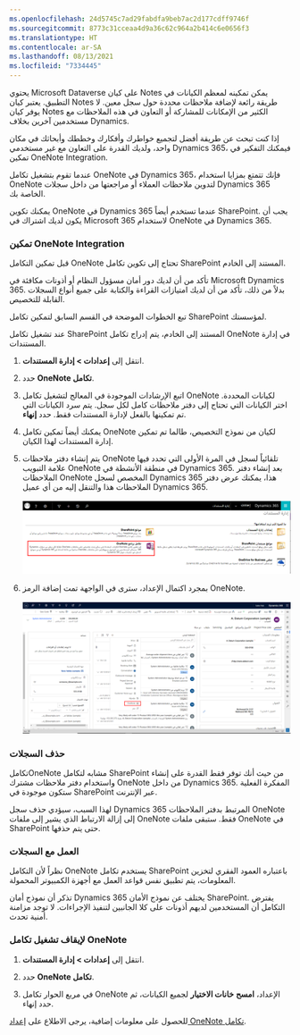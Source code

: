 ```yaml
---
ms.openlocfilehash: 24d5745c7ad29fabdfa9beb7ac2d177cdff9746f
ms.sourcegitcommit: 8773c31cceaa4d9a36c62c964a2b414c6e0656f3
ms.translationtype: HT
ms.contentlocale: ar-SA
ms.lasthandoff: 08/13/2021
ms.locfileid: "7334445"
---
```

يحتوي Microsoft Dataverse على كيان Notes يمكن تمكينه لمعظم الكيانات في التطبيق. يعتبر كيان Notes طريقة رائعة لإضافة ملاحظات محددة حول سجل معين. لا يوفر كيان Notes الكثير من الإمكانات للمشاركة أو التعاون في هذه الملاحظات مع مستخدمين آخرين بخلاف Dynamics. 

إذا كنت تبحث عن طريقة أفضل لتجميع خواطرك وأفكارك وخططك وأبحاثك في مكان واحد، ولديك القدرة على التعاون مع غير مستخدمي Dynamics 365، فيمكنك التفكير في تمكين OneNote Integration. 

عندما تقوم بتشغيل تكامل OneNote في Dynamics 365، فإنك تتمتع بمزايا استخدام OneNote لتدوين ملاحظات العملاء أو مراجعتها من داخل سجلات Dynamics 365 الخاصة بك. 

يمكنك تكوين OneNote في Dynamics 365 عندما تستخدم أيضاً SharePoint. يجب أن يكون لديك اشتراك في Microsoft 365 لاستخدام OneNote في Dynamics 365. 

### <a name="enable-onenote-integration"></a>تمكين OneNote Integration

قبل تمكين التكامل OneNote تحتاج إلى تكوين تكامل SharePoint المستند إلى الخادم. 

تأكد من أن لديك دور أمان مسؤول النظام أو أذونات مكافئة في Microsoft Dynamics 365. بدلاً من ذلك، تأكد من أن لديك امتيازات القراءة والكتابة على جميع أنواع السجلات القابلة للتخصيص. 

تبع الخطوات الموضحة في القسم السابق لتمكين تكامل SharePoint لمؤسستك. 

عند تشغيل تكامل SharePoint المستند إلى الخادم، يتم إدراج تكامل OneNote في إدارة المستندات. 

1. انتقل إلى **إعدادات &gt; إدارة المستندات**.

2. حدد **OneNote تكامل‎**. 

3. اتبع الإرشادات الموجودة في المعالج لتشغيل تكامل OneNote لكيانات المحددة. اختر الكيانات التي تحتاج إلى دفتر ملاحظات كامل لكل سجل. يتم سرد الكيانات التي تم تمكينها بالفعل لإدارة المستندات فقط. حدد **إنهاء**. 

4. يمكنك أيضاً تمكين تكامل OneNote لكيان من نموذج التخصيص، طالما تم تمكين إدارة المستندات لهذا الكيان. 

5. يتم إنشاء دفتر ملاحظات OneNote تلقائياً لسجل في المرة الأولى التي تحدد فيها علامة التبويب OneNote في منطقة الأنشطة في Dynamics 365. بعد إنشاء دفتر الملاحظات OneNote المخصص لسجل Dynamics 365 هذا، يمكنك عرض دفتر الملاحظات هذا والتنقل إليه من أي عميل Dynamics 365.   
‎  
‎![لقطة شاشة تعرض قسم تكامل OneNote على شاشة الإعدادات](../media/OneNote_image1.png)

6. بمجرد اكتمال الإعداد، سترى في الواجهة تمت إضافة الرمز OneNote.   
‎  
‎![لقطة شاشة توضح القدرة على إضافة صفحة OneNote إلى الجدول الزمني للسجل كنشاط](../media/OneNote_image2.png)

### <a name="deleting-records"></a>حذف السجلات

تكاملOneNote مشابه لتكامل SharePoint من حيث أنك توفر فقط القدرة على إنشاء واستخدام دفتر ملاحظات مشترك OneNote من داخل Dynamics 365. المفكرة الفعلية ستكون موجودة في SharePoint عبر الإنترنت. 

لهذا السبب، سيؤدي حذف سجل Dynamics 365 المرتبط بدفتر الملاحظات OneNote إلى إزالة الارتباط الذي يشير إلى ملفات OneNote فقط. ستبقى ملفات OneNote في SharePoint حتى يتم حذفها. 

### <a name="working-with-records"></a>العمل مع السجلات

نظراً لأن التكامل OneNote يستخدم تكامل SharePoint باعتباره العمود الفقري لتخزين المعلومات، يتم تطبيق نفس قواعد العمل مع أجهزة الكمبيوتر المحمولة. 

تذكر أن نموذج أمان Dynamics 365 يختلف عن نموذج الأمان SharePoint. يفترض التكامل أن المستخدمين لديهم أذونات على كلا الجانبين لتنفيذ الإجراءات. لا توجد مزامنة أمنية تحدث. 

### <a name="to-turn-off-onenote-integration"></a>لإيقاف تشغيل تكامل OneNote

1. انتقل إلى **إعدادات &gt; إدارة المستندات**.

2. حدد **OneNote تكامل‎**. 

3. في مربع الحوار تكامل OneNote الإعداد، **امسح** **خانات الاختيار** لجميع الكيانات، ثم حدد إنهاء.

للحصول على معلومات إضافية، يرجى الاطلاع على [إعداد OneNote تكامل](/dynamics365/customer-engagement/admin/set-up-onenote-integration-in-dynamics-365). 
